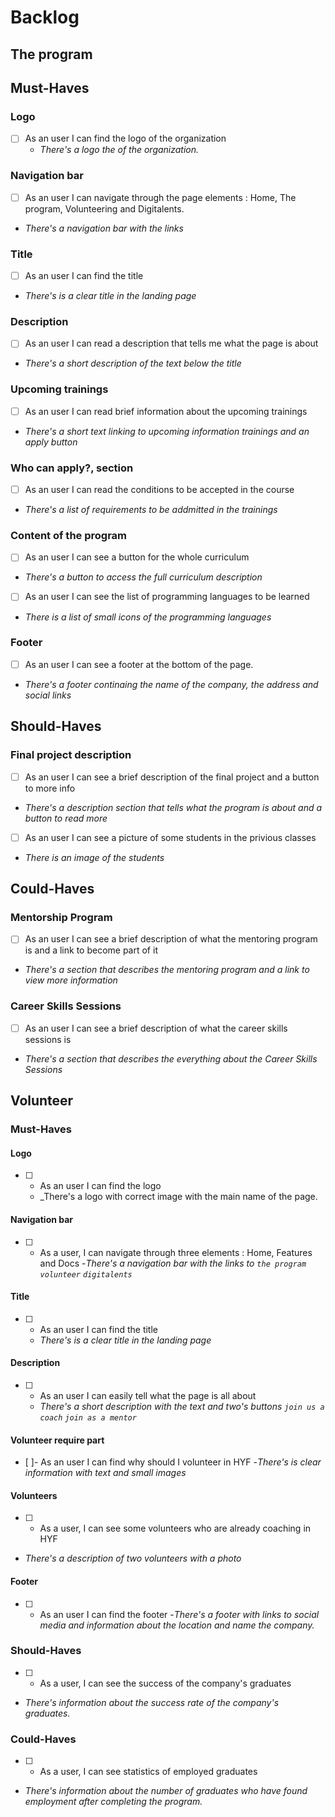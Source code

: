 # Backlog

## The program

## Must-Haves

### Logo

- [ ] As an user I can find the logo of the organization
  - _There's a logo the of the organization._

### Navigation bar

- [ ] As an user I can navigate through the page elements : Home, The program,
      Volunteering and Digitalents.
- _There's a navigation bar with the links_

### Title

- [ ] As an user I can find the title
- _There's is a clear title in the landing page_

### Description

- [ ] As an user I can read a description that tells me what the page is about
- _There's a short description of the text below the title_

### Upcoming trainings

- [ ] As an user I can read brief information about the upcoming trainings
- _There's a short text linking to upcoming information trainings and an apply
  button_

### Who can apply?, section

- [ ] As an user I can read the conditions to be accepted in the course
- _There's a list of requirements to be addmitted in the trainings_

### Content of the program

- [ ] As an user I can see a button for the whole curriculum
- _There's a button to access the full curriculum description_

- [ ] As an user I can see the list of programming languages to be learned
- _There is a list of small icons of the programming languages_

### Footer

- [ ] As an user I can see a footer at the bottom of the page.
- _There's a footer continaing the name of the company, the address and social
  links_

## Should-Haves

### Final project description

- [ ] As an user I can see a brief description of the final project and a button
      to more info
- _There's a description section that tells what the program is about and a
  button to read more_

- [ ] As an user I can see a picture of some students in the privious classes
- _There is an image of the students_

## Could-Haves

### Mentorship Program

- [ ] As an user I can see a brief description of what the mentoring program is
      and a link to become part of it
- _There's a section that describes the mentoring program and a link to view
  more information_

### Career Skills Sessions

- [ ] As an user I can see a brief description of what the career skills
      sessions is
- _There's a section that describes the everything about the Career Skills
  Sessions_

## Volunteer

### Must-Haves

#### Logo

- [ ] - As an user I can find the logo
  - \_There's a logo with correct image with the main name of the page.

#### Navigation bar

- [ ] - As a user, I can navigate through three elements : Home, Features and
    Docs -_There's a navigation bar with the links to `the program` `volunteer`
    `digitalents`_

#### Title

- [ ] - As an user I can find the title
  - _There's is a clear title in the landing page_

#### Description

- [ ] - As an user I can easily tell what the page is all about
  - _There's a short description with the text and two's buttons
    `join us a coach` `join as a mentor`_

#### Volunteer require part

- [ ]- As an user I can find why should I volunteer in HYF -_There's is clear
  information with text and small images_

#### Volunteers

- [ ] - As a user, I can see some volunteers who are already coaching in HYF
- _There's a description of two volunteers with a photo_

#### Footer

- [ ] - As an user I can find the footer -_There's a footer with links to social
    media and information about the location and name the company._

### Should-Haves

- [ ] - As a user, I can see the success of the company's graduates
- _There's information about the success rate of the company's graduates._

### Could-Haves

- [ ] - As a user, I can see statistics of employed graduates
- _There's information about the number of graduates who have found employment
  after completing the program._
